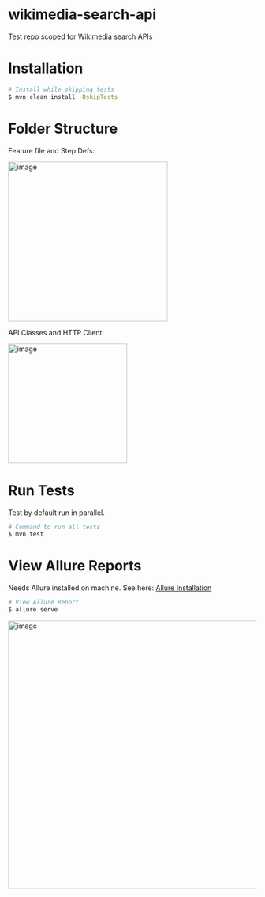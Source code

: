 # wikimedia-search-api
Test repo scoped for Wikimedia search APIs


# Installation
```bash
# Install while skipping tests
$ mvn clean install -DskipTests
```

# Folder Structure

Feature file and Step Defs:

<img width="323" alt="image" src="https://github.com/ch-akash/wikimedia-search-api/assets/59772233/35cbe81f-241d-45e8-9635-281579f1fa23">

API Classes and HTTP Client:

<img width="241" alt="image" src="https://github.com/ch-akash/wikimedia-search-api/assets/59772233/5ea5f9f5-99db-4fa1-8a49-620437663d06">


# Run Tests

Test by default run in parallel. 

```bash
# Command to run all tests
$ mvn test
```

# View Allure Reports

Needs Allure installed on machine. See here: [Allure Installation](https://allurereport.org/docs/gettingstarted-installation/)

```bash
# View Allure Report
$ allure serve
```

<img width="542" alt="image" src="https://github.com/ch-akash/wikimedia-search-api/assets/59772233/1922d7a7-37ae-42fd-84a0-b815f2ad91ce">
